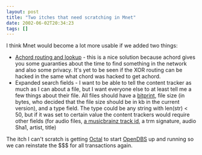 ```yaml
---
layout: post
title: "Two itches that need scratching in Mnet"
date: 2002-06-02T20:34:23
tags: []
---
```


I think Mnet would become a lot more usable if we added two things:

  * [Achord routing and lookup][1] - this is a nice solution because achord gives you some guaranties about the time to find something in the network and also some privacy. It's yet to be seen if the XOR routing can be hacked in the same what chord was hacked to get achord.
  * Expanded search fields - I want to be able to tell the content tracker as much as I can about a file, but I want everyone else to at least tell me a few things about their file. All files should have a [bitprint][2], file size (in bytes, who decided that the file size should be in kb in the current version), and a type field. The type could be any string with len(str) < 50, but if it was set to certain value the content trackers would require other fields (for audio files, [a musicbrainz track id][3], a trm signature, audio Sha1, artist, title)

The itch I can't scratch is getting [Octal][4] to start [OpenDBS][5] up and running so we can reinstate the $$$ for all transactions again.

   [1]: http://thalassocracy.org/achord/achord-iptps.html
   [2]: http://bitzi.com/
   [3]: http://musicbrainz.org
   [4]: http://www.venona.com/rdl/
   [5]: http://opendbs.org
